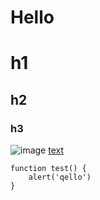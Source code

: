 Hello
=====
# h1
## h2
### h3
![image](https://help.github.com/assets/help/set-up-git-27bd5975b24e994bc994ec1cf5c82ff9.gif)
[text](http://www.baidu.com)
```
function test() {
    alert('qello')
}
```
